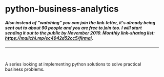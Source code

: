 # python-business-analytics
##### Also instead of "watching"  you can **join** the link-letter, it's already being sent out to about 90 people and you are free to join too. I will start sending it out to the public by November 2019. Monthly link-sharing list: https://mailchi.mp/ec4942d52cc5/firmai. 
---
</br>

A series looking at implementing python solutions to solve practical business problems. 

